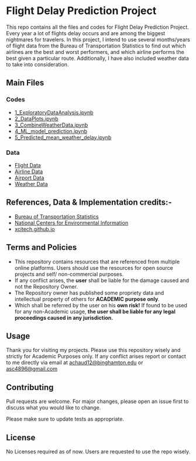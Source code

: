 # Flight Delay Prediction Project
This repo contains all the files and codes for Flight Delay Prediction Project. Every year a lot of flights delay occurs and are among the biggest nightmares for travelers. In this project, I intend to use several months/years of flight data from the Bureau of Transportation Statistics to find out which airlines are the best and worst performers, and which airline performs the best given a particular route. Additionally, I have also included weather data to take into consideration.

## Main Files
### Codes
* [1_ExploratoryDataAnalysis.ipynb](1_ExploratoryDataAnalysis.ipynb)
* [2_DataPlots.ipynb](2_DataPlots.ipynb)
* [3_CombineWeatherData.ipynb](3_CombineWeatherData.ipynb)
* [4_ML_model_prediction.ipynb](4_ML_model_prediction.ipynb)
* [5_Predicted_mean_weather_delay.ipynb](5_Predicted_mean_weather_delay.ipynb)

### Data
* [Flight Data](data/flight)
* [Airline Data](data/airline)
* [Airport Data](data/airport)
* [Weather Data](weather)

## References, Data & Implementation credits:-

* [Bureau of Transportation Statistics](https://www.bts.gov/)
* [National Centers for Environmental Information](https://www.ncdc.noaa.gov/)
* [xcitech.github.io](https://xcitech.github.io/projects/airline-delay1/)

## Terms and Policies

- This repository contains resources that are referenced from multiple online platforms. Users should use the resources for open source projects and self/ non-commercial purposes.
- If any conflict arises, the **user** shall be liable for the damage caused and not the Repository Owner.
- The Repository owner has published some propriety data and intellectual property of others for **ACADEMIC purpose only**.
- Which shall be referred by the user on his **own risk!** If found to be used for any non-Academic usage, **the user shall be liable for any legal proceedings caused in any jurisdiction.**

## Usage

Thank you for visiting my projects. Please use this repository wisely and strictly for Academic Purposes only. If any conflict arises report or contact to me directly via email at <achaud12@binghamton.edu> or <asc4896@gmail.com>

## Contributing
Pull requests are welcome. For major changes, please open an issue first to discuss what you would like to change.

Please make sure to update tests as appropriate.

## License
No Licenses required as of now. Users are requested to use the repo wisely.

